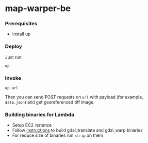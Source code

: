 # map-warper-be

### Prerequisites
- Install [up](https://github.com/apex/up)

### Deploy
Just run:
```
up
```

### Invoke
```
up url
```
Then you can send POST requests on `url` with payload (for example, `data.json`) and get georeferenced tiff image.

### Building binaries for Lambda
- Setup EC2 instance
- Follow [instructions](https://github.com/mwkorver/lambda-gdal_translate#statically-linked-gdal_translate) to build gdal_translate and gdal_warp binaries
- For reduce size of binaries run `strip` on them